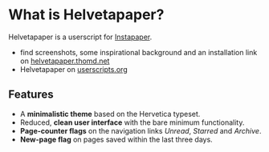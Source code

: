 What is Helvetapaper?
=====================

Helvetapaper is a userscript for [Instapaper](http://instapaper.com).

* find screenshots, some inspirational background and an installation link on [helvetapaper.thomd.net](http://helvetapaper.thomd.net)
* Helvetapaper on [userscripts.org](http://userscrips.org)


Features
--------

* A __minimalistic theme__ based on the Hervetica typeset.
* Reduced, __clean user interface__ with the bare minimum functionality.
* __Page-counter flags__ on the navigation links _Unread_, _Starred_ and _Archive_. 
* __New-page flag__ on pages saved within the last three days.

